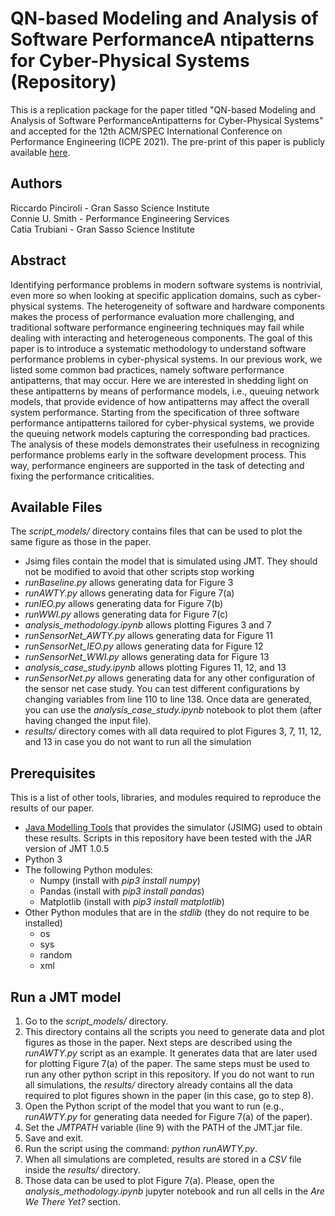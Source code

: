 # QN-based Modeling and Analysis of Software PerformanceA ntipatterns for Cyber-Physical Systems (Repository)
This is a replication package for the paper titled "QN-based Modeling and Analysis of Software PerformanceAntipatterns for Cyber-Physical Systems" and accepted for the 12th ACM/SPEC International Conference on Performance Engineering (ICPE 2021). The pre-print of this paper is publicly available [here](https://bit.ly/3asFJyX).

## Authors
Riccardo Pinciroli - Gran Sasso Science Institute<br/>
Connie U. Smith - Performance Engineering Services<br/>
Catia Trubiani - Gran Sasso Science Institute

## Abstract
Identifying performance problems in modern software systems is nontrivial, even more so when looking at specific application domains, such as cyber-physical systems. The heterogeneity of software and hardware components makes the process of performance evaluation more challenging, and traditional software performance engineering techniques may fail while dealing with interacting and heterogeneous components.
The goal of this paper is to introduce a systematic methodology to understand software performance problems in cyber-physical systems. In our previous work, we listed some common bad practices, namely software performance antipatterns, that may occur. Here we are interested in shedding light on these antipatterns by means of performance models, i.e., queuing network models, that provide evidence of how antipatterns may affect the overall system performance.
Starting from the specification of three software performance antipatterns tailored for cyber-physical systems, we provide the queuing network models capturing the corresponding bad practices. The analysis of these models demonstrates their usefulness in recognizing performance problems early in the software development process. This way, performance engineers are supported in the task of detecting and fixing the performance criticalities.

## Available Files
The *script_models/* directory contains files that can be used to plot the same figure as those in the paper.
- Jsimg files contain the model that is simulated using JMT. They should not be modified to avoid that other scripts stop working 
- *runBaseline.py* allows generating data for Figure 3
- *runAWTY.py* allows generating data for Figure 7(a)
- *runIEO.py* allows generating data for Figure 7(b)
- *runWWI.py* allows generating data for Figure 7(c)
- *analysis_methodology.ipynb* allows plotting Figures 3 and 7
- *runSensorNet_AWTY.py* allows generating data for Figure 11
- *runSensorNet_IEO.py* allows generating data for Figure 12
- *runSensorNet_WWI.py* allows generating data for Figure 13
- *analysis_case_study.ipynb* allows plotting Figures 11, 12, and 13
- *runSensorNet.py* allows generating data for any other configuration of the sensor net case study. You can test different configurations by changing variables from line 110 to line 138. Once data are generated, you can use the *analysis_case_study.ipynb* notebook to plot them (after having changed the input file).
- *results/* directory comes with all data required to plot Figures 3, 7, 11, 12, and 13 in case you do not want to run all the simulation

## Prerequisites
This is a list of other tools, libraries, and modules required to reproduce the results of our paper.
- [Java Modelling Tools](http://jmt.sourceforge.net/Download.html) that provides the simulator (JSIMG) used to obtain these results. Scripts in this repository have been tested with the JAR version of JMT 1.0.5
- Python 3
- The following Python modules:
  - Numpy (install with *pip3 install numpy*)
  - Pandas (install with *pip3 install pandas*)
  - Matplotlib (install with *pip3 install matplotlib*)
- Other Python modules that are in the *stdlib* (they do not require to be installed)
  - os
  - sys
  - random
  - xml

## Run a JMT model
1. Go to the *script_models/* directory.
2. This directory contains all the scripts you need to generate data and plot figures as those in the paper. Next steps are described using the *runAWTY.py* script as an example. It generates data that are later used for plotting Figure 7(a) of the paper. The same steps must be used to run any other python script in this repository. If you do not want to run all simulations, the *results/* directory already contains all the data required to plot figures shown in the paper (in this case, go to step 8).
3. Open the Python script of the model that you want to run (e.g., *runAWTY.py* for generating data needed for Figure 7(a) of the paper).
4. Set the *JMTPATH* variable (line 9) with the PATH of the JMT.jar file.
5. Save and exit.
6. Run the script using the command: *python runAWTY.py*.
7. When all simulations are completed, results are stored in a *CSV* file inside the *results/* directory.
8. Those data can be used to plot Figure 7(a). Please, open the *analysis_methodology.ipynb* jupyter notebook and run all cells in the *Are We There Yet?* section.
